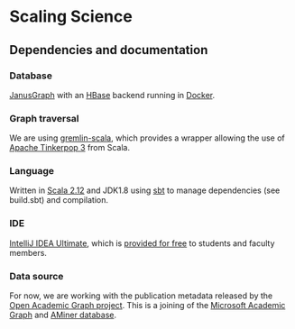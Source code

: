 # Scaling Science

## Dependencies and documentation

### Database 
[JanusGraph](http://janusgraph.org/) with an [HBase](https://hbase.apache.org/) backend running in [Docker](https://www.docker.com/).

### Graph traversal
We are using [gremlin-scala](https://github.com/mpollmeier/gremlin-scala), which provides a wrapper allowing the use of [Apache Tinkerpop 3](https://github.com/apache/tinkerpop) from Scala.  

### Language
Written in [Scala 2.12](https://www.scala-lang.org/) and JDK1.8 using [sbt](https://www.scala-sbt.org/) to manage dependencies (see build.sbt) and compilation. 

### IDE
[IntelliJ IDEA Ultimate](https://www.jetbrains.com/idea/), which is [provided for free](https://www.jetbrains.com/idea/) to students and faculty members.

### Data source
For now, we are working with the publication metadata released by the [Open Academic Graph project](https://www.openacademic.ai/oag/). This is a joining of the [Microsoft Academic Graph](https://www.microsoft.com/en-us/research/project/microsoft-academic-graph/) and [AMiner database](https://aminer.org/). 
